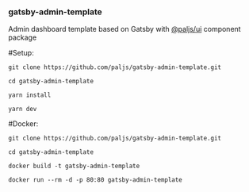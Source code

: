 ### gatsby-admin-template

Admin dashboard template based on Gatsby with [@paljs/ui](https://github.com/paljs/ui) component package

#Setup:

```
git clone https://github.com/paljs/gatsby-admin-template.git

cd gatsby-admin-template

yarn install

yarn dev
```

#Docker:

```
git clone https://github.com/paljs/gatsby-admin-template.git

cd gatsby-admin-template

docker build -t gatsby-admin-template

docker run --rm -d -p 80:80 gatsby-admin-template
```
